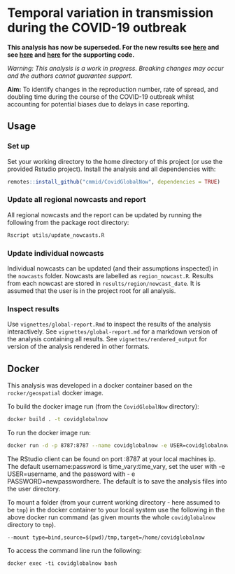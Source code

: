 
# Temporal variation in transmission during the COVID-19 outbreak


**This analysis has now be superseded. For the new results see [here](https://epiforecasts.io/covid/posts/global/) and see [here](https://github.com/epiforecasts/covid)  and [here](https://github.com/epiforecasts/EpiNow) for the supporting code.**

*Warning: This analysis is a work in progress. Breaking changes may occur and the authors cannot guarantee support.*

**Aim:** To identify changes in the reproduction number, rate of spread, and doubling time during the course of the COVID-19 outbreak whilst accounting for potential biases due to delays in case reporting.

## Usage

### Set up

Set your working directory to the home directory of this project (or use the provided Rstudio project). Install the analysis and all dependencies with: 

```r
remotes::install_github("cmmid/CovidGlobalNow", dependencies = TRUE)
```

### Update all regional nowcasts and report

All regional nowcasts and the report can be updated by running the following from the package root directory:

```bash
Rscript utils/update_nowcasts.R
```

### Update individual nowcasts

Individual nowcasts can be updated (and their assumptions inspected) in the `nowcasts` folder. Nowcasts are labelled as `region_nowcast.R`. Results from each nowcast are stored in `results/region/nowcast_date`. It is assumed that the user is in the project root for all analysis.

### Inspect results

Use `vignettes/global-report.Rmd` to inspect the results of the analysis interactively. See `vignettes/global-report.md` for a markdown version of the analysis containing all results. See `vignettes/rendered_output` for version of the analysis rendered in other formats.

## Docker

This analysis was developed in a docker container based on the `rocker/geospatial` docker image. 

To build the docker image run (from the `CovidGlobalNow` directory):

```bash
docker build . -t covidglobalnow
```

To run the docker image run:

```bash
docker run -d -p 8787:8787 --name covidglobalnow -e USER=covidglobalnow -e PASSWORD=covidglobalnow covidglobalnow
```

The RStudio client can be found on port :8787 at your local machines ip. The default username:password is time_vary:time_vary, set the user with -e USER=username, and the password with - e PASSWORD=newpasswordhere. The default is to save the analysis files into the user directory.

To mount a folder (from your current working directory - here assumed to be `tmp`) in the docker container to your local system use the following in the above docker run command (as given mounts the whole `covidglobalnow` directory to `tmp`).

```{bash, eval = FALSE}
--mount type=bind,source=$(pwd)/tmp,target=/home/covidglobalnow
```

To access the command line run the following:

```{bash, eval = FALSE}
docker exec -ti covidglobalnow bash
```
